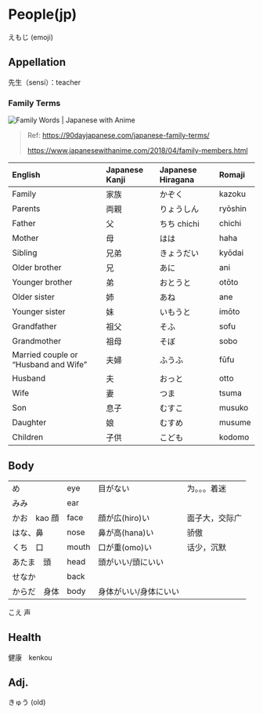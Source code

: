 # People\(jp\)

えもじ \(emoji\)

## Appellation

先生（sensi）：teacher



### Family Terms

![Family Words | Japanese with Anime](https://3.bp.blogspot.com/--6EI9YWouFI/WtF3QFqr0NI/AAAAAAAACqs/BIRmi2a0_bMIuNTKkI4rTfQ0yr_VYhEIwCK4BGAYYCw/w1200-h630-p-k-no-nu/family-members-japanese.png)

> Ref: https://90dayjapanese.com/japanese-family-terms/
>
> https://www.japanesewithanime.com/2018/04/family-members.html

| English                              | Japanese Kanji | Japanese Hiragana | Romaji  |
| :----------------------------------- | :------------- | :---------------- | :------ |
| Family                               | 家族           | かぞく            | kazoku  |
| Parents                              | 両親           | りょうしん        | ryōshin |
| Father                               | 父             | ちち chichi       | chichi  |
| Mother                               | 母             | はは              | haha    |
| Sibling                              | 兄弟           | きょうだい        | kyōdai  |
| Older brother                        | 兄             | あに              | ani     |
| Younger brother                      | 弟             | おとうと          | otōto   |
| Older sister                         | 姉             | あね              | ane     |
| Younger sister                       | 妹             | いもうと          | imōto   |
| Grandfather                          | 祖父           | そふ              | sofu    |
| Grandmother                          | 祖母           | そぼ              | sobo    |
| Married couple or “Husband and Wife” | 夫婦           | ふうふ            | fūfu    |
| Husband                              | 夫             | おっと            | otto    |
| Wife                                 | 妻             | つま              | tsuma   |
| Son                                  | 息子           | むすこ            | musuko  |
| Daughter                             | 娘             | むすめ            | musume  |
| Children                             | 子供           | こども            | kodomo  |

## Body

|              |       |                       |                |
| ------------ | ----- | --------------------- | -------------- |
| め           | eye   | 目がない              | 为。。。着迷   |
| みみ         | ear   |                       |                |
| かお　kao 顔 | face  | 顔が広(hiro)い        | 面子大，交际广 |
| はな、鼻     | nose  | 鼻が高(hana)い        | 骄傲           |
| くち　口     | mouth | 口が重(omo)い         | 话少，沉默     |
| あたま　頭   | head  | 頭がいい/頭にいい     |                |
| せなか       | back  |                       |                |
| からだ　身体 | body  | 身体がいい/身体にいい |                |



こえ 声

## Health

健康　kenkou

## Adj.

きゅう \(old\)